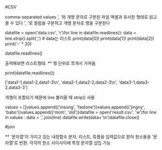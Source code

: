 #CSV

comma-separated values
', '와 개행 문자로 구분된 파일
엑셀과 유사한 형태로 읽고 쓸 수 있다
', '로 컬럼을 구분하고 개행 문자로 행을 구분한다

datafile = open('data.csv', 'r')for line in datafile.readlines():    data = line.strip().split(',') # data는 리스트    print(data[0])    print(data[1])    print(data[2])    print('-' * 20)



datafile.readlines()

출력해보면 리스트형태. ** 행 단위로 쪼개서 가져옴

print(datafile.readlines())


['data1-1,data1-2,data1-3\n', 'data2-1,data2-2,data2-3\n', 'data3-1,data3-2,data3-3']

개행이 포함되기 때문에 line 불러올 때 strip() 사용

values = []values.append(('insung', 'fastone'))values.append(('jingny', 'babo'))values.append(('mom', 'old'))datafile = open('result.csv', 'w')for line in values :    data = ','.join(line)    datafile.write(data+'\n')datafile.close()


#join 

** '문자열'이 가지고 있는 내장함수
문자, 리스트, 튜플을 입력값으로 받아 원소들을 '문자열'로 반환.
각각의 원소 사이사이에 특정 문자열 삽입 가능
